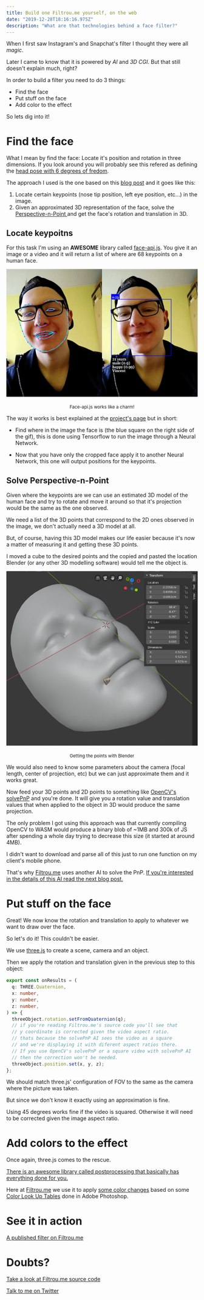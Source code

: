 ```yaml
---
title: Build one Filtrou.me yourself, on the web
date: "2019-12-28T18:16:16.975Z"
description: "What are that technologies behind a face filter?"
---
```


When I first saw Instagram's and Snapchat's filter I thought they were all _magic_.

Later I came to know that it is powered by _AI_ and _3D CGI_. But that still doesn't explain much, right?

In order to build a filter you need to do 3 things:

- Find the face
- Put stuff on the face
- Add color to the effect

So lets dig into it!

# Find the face

What I mean by find the face: Locate it's position and rotation in three dimensions. If you look around you will probably see this refered as defining the [head pose with 6 degrees of fredom](https://www.researchgate.net/publication/321682530_Real-Time_Monocular_6-DoF_Head_Pose_Estimation_from_Salient_2D_Points).

The approach I used is the one based on this [blog post](https://www.learnopencv.com/head-pose-estimation-using-opencv-and-dlib/) and it goes like this:

1. Locate certain keypoints (nose tip position, left eye position, etc...) in the image.
2. Given an approximated 3D representation of the face, solve the [Perspective-n-Point
   ](https://en.wikipedia.org/wiki/Perspective-n-Point) and get the face's rotation and translation in 3D.

## Locate keypoitns

For this task I'm using an **AWESOME** library called [face-api.js](https://github.com/justadudewhohacks/face-api.js/). You give it an image or a video and it will return a list of where are 68 keypoints on a human face.

![face-api.js demo](./faceapi.gif)

<center><small>Face-api.js works like a charm!</small></center>

The way it works is best explained at the [project's page](https://github.com/justadudewhohacks/face-api.js/) but in short:

- Find where in the image the face is (the blue square on the right side of the gif), this is done using Tensorflow to run the image through a Neural Network.

- Now that you have only the cropped face apply it to another Neural Network, this one will output positions for the keypoints.

## Solve Perspective-n-Point

Given where the keypoints are we can use an estimated 3D model of the human face and try to rotate and move it around so that it's projection would be the same as the one observed.

We need a list of the 3D points that correspond to the 2D ones observed in the image, we don't actually need a 3D model at all.

But, of course, having this 3D model makes our life easier because it's now a matter of measuring it and getting these 3D points.

I moved a cube to the desired points and the copied and pasted the location Blender (or any other 3D modelling software) would tell me the object is.

![getting the points with blender](./blender.png)

<center><small>Getting the points with Blender</small></center>

We would also need to know some parameters about the camera (focal length, center of projection, etc) but we can just approximate them and it works great.

Now feed your 3D points and 2D points to something like [OpenCV's solvePnP](https://docs.opencv.org/3.4/d9/d0c/group__calib3d.html#ga549c2075fac14829ff4a58bc931c033d) and you're done. It will give you a rotation value and translation values that when applied to the object in 3D would produce the same projection.

The only problem I got using this approach was that currently compiling OpenCV to WASM would produce a binary blob of ~1MB and 300k of JS after spending a whole day trying to decrease this size (it started at around 4MB).

I didn't want to download and parse all of this just to run one function on my client's mobile phone.

That's why [Filtrou.me](https://filtrou.me) uses another AI to solve the PnP. [If you're interested in the details of this AI read the next blog post.](/solve-pnp)

# Put stuff on the face

Great! We now know the rotation and translation to apply to whatever we want to draw over the face.

So let's do it! This couldn't be easier.

We use [three.js](https://threejs.org/) to create a scene, camera and an object.

Then we apply the rotation and translation given in the previous step to this object:

```typescript
export const onResults = (
  q: THREE.Quaternion,
  x: number,
  y: number,
  z: number,
) => {
  threeObject.rotation.setFromQuaternion(q);
  // if you're reading Filtrou.me's source code you'll see that
  // y coordinate is corrected given the video aspect ratio.
  // thats because the solvePnP AI sees the video as a square
  // and we're displaying it with diferent aspect ratios there.
  // If you use OpenCV's solvePnP or a square video with solvePnP AI
  // then the correction won't be needed.
  threeObject.position.set(x, y, z);
};
```

We should match three.js' configuration of FOV to the same as the camera where the picture was taken.

But since we don't know it exactly using an approximation is fine.

Using 45 degrees works fine if the video is squared. Otherwise it will need to be corrected given the image aspect ratio.

# Add colors to the effect

Once again, three.js comes to the rescue.

[There is an awesome library called postprocessing that basically has everything done for you.](https://www.npmjs.com/package/postprocessing)

Here at [Filtrou.me](https://filtrou.me) we use it to apply [some color changes](<(https://threejsfundamentals.org/threejs/lessons/threejs-post-processing-3dlut.html)>) based on some [Color Look Up Tables](https://www.computerhope.com/jargon/c/clut.htm) done in Adobe Photoshop.

# See it in action

[A published filter on Filtrou.me](https://filtrou.me/hpbb)

# Doubts?

[Take a look at Filtrou.me source code](https://github.com/lucasavila00/filtroume)

[Talk to me on Twitter](https://twitter.com/lucasavila00)
